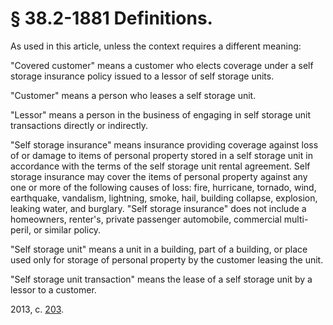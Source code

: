 # § 38.2-1881 Definitions.

<p>As used in this article, unless the context requires a different meaning:</p><p>"Covered customer" means a customer who elects coverage under a self storage insurance policy issued to a lessor of self storage units.</p><p>"Customer" means a person who leases a self storage unit.</p><p>"Lessor" means a person in the business of engaging in self storage unit transactions directly or indirectly.</p><p>"Self storage insurance" means insurance providing coverage against loss of or damage to items of personal property stored in a self storage unit in accordance with the terms of the self storage unit rental agreement. Self storage insurance may cover the items of personal property against any one or more of the following causes of loss: fire, hurricane, tornado, wind, earthquake, vandalism, lightning, smoke, hail, building collapse, explosion, leaking water, and burglary. "Self storage insurance" does not include a homeowners, renter's, private passenger automobile, commercial multi-peril, or similar policy.</p><p>"Self storage unit" means a unit in a building, part of a building, or place used only for storage of personal property by the customer leasing the unit.</p><p>"Self storage unit transaction" means the lease of a self storage unit by a lessor to a customer.</p><p>2013, c. <a href='http://lis.virginia.gov/cgi-bin/legp604.exe?131+ful+CHAP0203'>203</a>.</p>